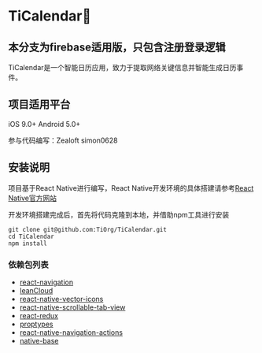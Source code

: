 # TiCalendar📆

## 本分支为firebase适用版，只包含注册登录逻辑

TiCalendar是一个智能日历应用，致力于提取网络关键信息并智能生成日历事件。

## 项目适用平台

iOS 9.0+  Android 5.0+

参与代码编写：Zealoft simon0628



## 安装说明

项目基于React Native进行编写，React Native开发环境的具体搭建请参考[React Native官方网站](https://facebook.github.io/react-native/)

开发环境搭建完成后，首先将代码克隆到本地，并借助npm工具进行安装
```shell
git clone git@github.com:TiOrg/TiCalendar.git
cd TiCalendar
npm install
```





### 依赖包列表

- [react-navigation](https://reactnavigation.org/)
- [leanCloud](https://leancloud.cn/)
- [react-native-vector-icons](https://github.com/oblador/react-native-vector-icons)
- [react-native-scrollable-tab-view](https://github.com/happypancake/react-native-scrollable-tab-view)
- [react-redux](https://github.com/reactjs/redux)
- [proptypes](https://github.com/prototypejs/prototype)
- [react-native-navigation-actions](https://www.npmjs.com/package/react-native-navigation-actions)
- [native-base](https://docs.nativebase.io/)

